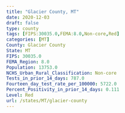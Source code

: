 ```yaml
---
title: "Glacier County, MT"
date: 2020-12-03
draft: false
type: county
tags: [FIPS:30035.0,FEMA:8.0,Non-core,Red]
categories: [MT]
County: Glacier County
State: MT
FIPS: 30035.0
FEMA_Region: 8.0
Population: 13753.0
NCHS_Urban_Rural_Classification: Non-core
Tests_in_prior_14_days: 787.0
Fourteen_day_test_rate_per_100000: 5722.0
Percent_Positivity_in_prior_14_days: 0.111
Level: Red
url: /states/MT/glacier-county
---
```



